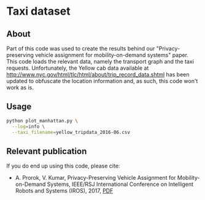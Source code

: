 # Taxi dataset

## About

Part of this code was used to create the results behind our "Privacy-preserving vehicle assignment for mobility-on-demand systems" paper.
This code loads the relevant data, namely the transport graph and the taxi requests.
Unfortunately, the Yellow cab data available at http://www.nyc.gov/html/tlc/html/about/trip_record_data.shtml has been updated to obfuscate the location information and, as such, this code won't work as is.

## Usage

```bash
python plot_manhattan.py \
  --log=info \
  --taxi_filename=yellow_tripdata_2016-06.csv
```

## Relevant publication

If you do end up using this code, please cite:

- A. Prorok, V. Kumar, Privacy-Preserving Vehicle Assignment for Mobility-on-Demand Systems, IEEE/RSJ International Conference on Intelligent Robots and Systems (IROS), 2017, [PDF](http://ieeexplore.ieee.org/document/8206003/)
